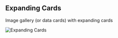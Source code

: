 ## Expanding Cards

Image gallery (or data cards) with expanding cards  

![Expanding Cards](expanding-cards.png)  


